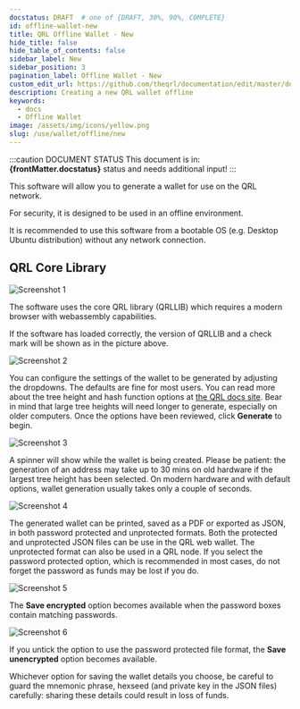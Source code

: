 ```yaml
---
docstatus: DRAFT  # one of {DRAFT, 30%, 90%, COMPLETE}
id: offline-wallet-new
title: QRL Offline Wallet - New
hide_title: false
hide_table_of_contents: false
sidebar_label: New
sidebar_position: 3
pagination_label: Offline Wallet - New
custom_edit_url: https://github.com/theqrl/documentation/edit/master/docs/basics/what-is-qrl.md
description: Creating a new QRL wallet offline
keywords:
  - docs
  - Offline Wallet
image: /assets/img/icons/yellow.png
slug: /use/wallet/offline/new
---
```


:::caution DOCUMENT STATUS 
<span>This document is in: <b>{frontMatter.docstatus}</b> status and needs additional input!</span>
:::



This software will allow you to generate a wallet for use on the QRL network.

For security, it is designed to be used in an offline environment.

It is recommended to use this software from a bootable OS (e.g. Desktop Ubuntu distribution) without any network connection.

## QRL Core Library

![Screenshot 1](https://github.com/theqrl/offline-wallet-generator/blob/master/src/assets/qrl-vue-wallet.png)

The software uses the core QRL library (QRLLIB) which requires a modern browser with webassembly capabilities.  

If the software has loaded correctly, the version of QRLLIB and a check mark will be shown as in the picture above.

![Screenshot 2](https://github.com/theqrl/offline-wallet-generator/blob/master/src/assets/qrl-vue-wallet_1.png)

You can configure the settings of the wallet to be generated by adjusting the dropdowns.  The defaults are fine for most users.  You can read more about the tree height and hash function options at [the QRL docs site](https://docs.theqrl.org/wallet/basics/#qrl-web-wallet).  Bear in mind that large tree heights will need longer to generate, especially on older computers.  Once the options have been reviewed, click **Generate** to begin.

![Screenshot 3](https://github.com/theqrl/offline-wallet-generator/blob/master/src/assets/qrl-vue-wallet_2.png)

A spinner will show while the wallet is being created.  Please be patient: the generation of an address may take up to 30 mins on old hardware if the largest tree height has been selected.  On modern hardware and with default options, wallet generation usually takes only a couple of seconds.

![Screenshot 4](https://github.com/theqrl/offline-wallet-generator/blob/master/src/assets/qrl-vue-wallet_3.png)

The generated wallet can be printed, saved as a PDF or exported as JSON, in both password protected and unprotected formats. Both the protected and unprotected JSON files can be use in the QRL web wallet.  The unprotected format can also be used in a QRL node.  If you select the password protected option, which is recommended in most cases, do not forget the password as funds may be lost if you do.

![Screenshot 5](https://github.com/theqrl/offline-wallet-generator/blob/master/src/assets/qrl-vue-wallet_4.png)

The **Save encrypted** option becomes available when the password boxes contain matching passwords.

![Screenshot 6](https://github.com/theqrl/offline-wallet-generator/blob/master/src/assets/qrl-vue-wallet_5.png)

If you untick the option to use the password protected file format, the **Save unencrypted** option becomes available.

Whichever option for saving the wallet details you choose, be careful to guard the mnemonic phrase, hexseed (and private key in the JSON files) carefully: sharing these details could result in loss of funds.

